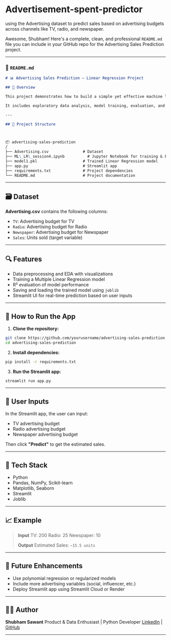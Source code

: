 # Advertisement-spent-predictor
using the Advertising dataset to predict sales based on advertising budgets across channels like TV, radio, and newspaper.

Awesome, Shubham! Here's a complete, clean, and professional `README.md` file you can include in your GitHub repo for the Advertising Sales Prediction project.

---

### 📄 `README.md`

```markdown
# 📊 Advertising Sales Prediction – Linear Regression Project

## 🧠 Overview

This project demonstrates how to build a simple yet effective machine learning model using **Linear Regression** to predict **product sales** based on advertising budgets across multiple channels: **TV**, **Radio**, and **Newspaper**.

It includes exploratory data analysis, model training, evaluation, and a **Streamlit-based web app** for interactive prediction.

---

## 📁 Project Structure



📦 advertising-sales-prediction
/
├── Advertising.csv               # Dataset
├── ML\_LR\_session4.ipynb          # Jupyter Notebook for training & EDA
├── model1.pkl                    # Trained Linear Regression model
├── app.py                        # Streamlit app
├── requirements.txt              # Project dependencies
└── README.md                     # Project documentation

````

---

## 🗃 Dataset

**Advertising.csv** contains the following columns:

- `TV`: Advertising budget for TV
- `Radio`: Advertising budget for Radio
- `Newspaper`: Advertising budget for Newspaper
- `Sales`: Units sold (target variable)

---

## 🔍 Features

- Data preprocessing and EDA with visualizations
- Training a Multiple Linear Regression model
- R² evaluation of model performance
- Saving and loading the trained model using `joblib`
- Streamlit UI for real-time prediction based on user inputs

---

## 🚀 How to Run the App

1. **Clone the repository:**

```bash
git clone https://github.com/yourusername/advertising-sales-prediction.git
cd advertising-sales-prediction
````

2. **Install dependencies:**

```bash
pip install -r requirements.txt
```

3. **Run the Streamlit app:**

```bash
streamlit run app.py
```

---

## 📌 User Inputs

In the Streamlit app, the user can input:

* TV advertising budget
* Radio advertising budget
* Newspaper advertising budget

Then click **"Predict"** to get the estimated sales.

---

## 🧰 Tech Stack

* Python
* Pandas, NumPy, Scikit-learn
* Matplotlib, Seaborn
* Streamlit
* Joblib

---

## 📈 Example

> **Input**
> TV: 200
> Radio: 25
> Newspaper: 10
>
> **Output**
> Estimated Sales: `~15.5 units`

---

## 🔮 Future Enhancements

* Use polynomial regression or regularized models
* Include more advertising variables (social, influencer, etc.)
* Deploy Streamlit app using Streamlit Cloud or Render

---

## 🙋‍♂️ Author

**Shubham Sawant**
Product & Data Enthusiast | Python Developer
[LinkedIn]([https://www.linkedin.com/in//](https://www.linkedin.com/in/shubham-sawant-b67412208/)) | [GitHub](https://github.com/Shubham-10000)

---
